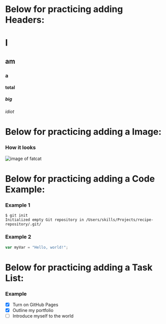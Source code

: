 # Below for practicing adding Headers:
# I
## am
### a
#### total
##### big
###### idiot

# Below for practicing adding a Image:
### How it looks
![image of fatcat](https://github.com/user-attachments/assets/7fdad6c2-6d6f-4fe0-837f-4e4d01f9e70b)

# Below for practicing adding a Code Example:
### Example 1
```
$ git init
Initialized empty Git repository in /Users/skills/Projects/recipe-repository/.git/
```
### Example 2
``` javascript
var myVar = "Hello, world!";
```

# Below for practicing adding a Task List:
### Example
- [x] Turn on GitHub Pages
- [x] Outline my portfolio
- [ ] Introduce myself to the world
